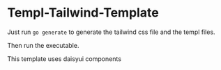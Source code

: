 # Templ-Tailwind-Template

Just run `go generate` to generate the tailwind css file and the templ files.

Then run the executable.

This template uses daisyui components
